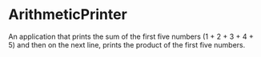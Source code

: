 # ArithmeticPrinter
An application that prints the sum of the first five numbers  (1 + 2 + 3 + 4 + 5)  and then on the next line, prints the product of the first five numbers.
